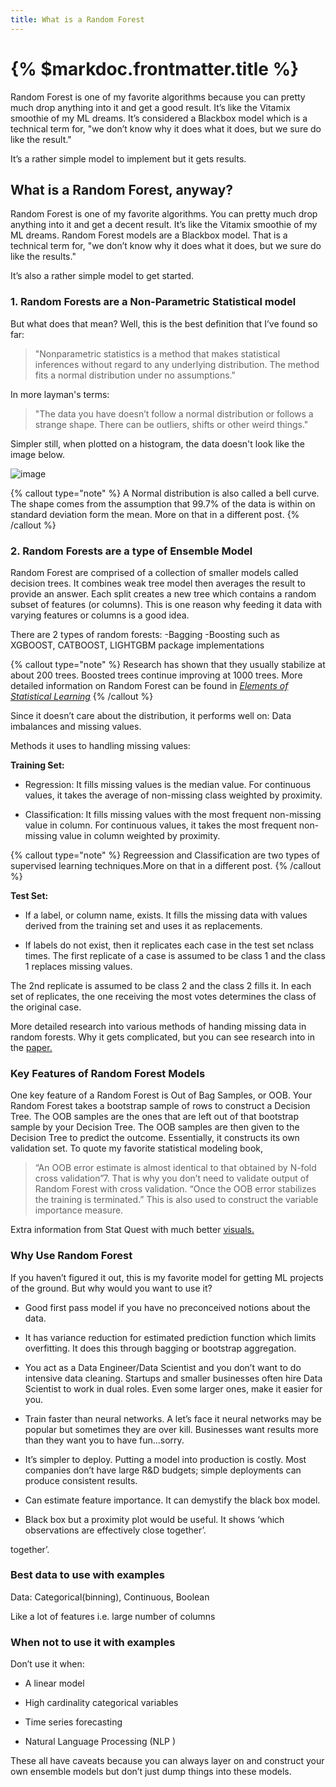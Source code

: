 ```yaml
---
title: What is a Random Forest
---
```


# {% $markdoc.frontmatter.title %}


Random Forest is one of my favorite algorithms because you can pretty much drop anything into it and get a good result. It’s like the Vitamix smoothie of my ML dreams. It’s considered a Blackbox model which is a technical term for, "we don’t know why it does what it does, but we sure do like the result."  

It’s a rather simple model to implement but it gets results.  

## What is a Random Forest, anyway?  

Random Forest is one of my favorite algorithms. You can pretty much drop anything into it and get a decent result. It’s like the Vitamix smoothie of my ML dreams. Random Forest models are a Blackbox model. That is  a technical term for, "we don’t know why it does what it does, but we sure do like the results."  

It’s also a rather simple model to get started.  


### 1. Random Forests are a Non-Parametric Statistical model 

But what does that mean?  Well, this is the best definition that I’ve found so far:  
>"Nonparametric statistics is a method that makes statistical inferences without regard to any underlying distribution. The method fits a normal distribution under no assumptions."

In more layman's terms: 
>"The data you have doesn’t follow a normal distribution or follows a strange shape. There can be outliers, shifts or other weird things."  

Simpler still, when plotted on a histogram, the data doesn't look like the image below. 


![image](https://www.freecodecamp.org/news/content/images/2020/08/normal_dist_68_rule.jpg )

{% callout type="note" %}
A Normal distribution is also called a bell curve. The shape comes from the assumption that 99.7% of the data is within on standard deviation form the mean. More on that in a different post. 
{% /callout %}

### 2. Random Forests are a type of Ensemble Model 

Random Forest are  comprised of a collection of smaller models called decision trees. It combines weak tree model then averages the result to provide an answer. Each split creates a new tree which contains a random subset of features (or columns). This is one reason why feeding it data with varying features or columns is a good idea.

There are 2 types of random forests: 
-Bagging
-Boosting such as XGBOOST, CATBOOST, LIGHTGBM package implementations

{% callout type="note" %}
Research has shown that they usually stabilize at about 200 trees. Boosted trees continue improving at 1000 trees. More detailed information on Random Forest can be found in [*Elements of Statistical Learning*](https://hastie.su.domains/ElemStatLearn/)
{% /callout %}

Since it doesn’t care about the distribution, it performs well on: 
Data imbalances and missing values. 

Methods it uses to handling missing values:

**Training Set:** 
- Regression: It fills missing values is the median value. For continuous values, it takes the average of non-missing class weighted by proximity. 

- Classification: 
It fills missing values  with  the most frequent non-missing value in column. For continuous values, it takes the most frequent non-missing value in column weighted by proximity. 

{% callout type="note" %}
Regreession and Classification are two types of supervised learning techniques.More on that in a different post. 
{% /callout %}

**Test Set:**

- If a label, or column name, exists. It fills the missing data with values derived from the training set and uses it as replacements. 

- If labels do not exist, then it replicates each case in the test set nclass times. The first replicate of a case is assumed to be class 1 and the class 1 replaces missing values. 

The 2nd replicate is assumed to be class 2 and the class 2 fills it. In each set of replicates, the one receiving the most votes determines the class of the original case. 

 More detailed research into various methods of handing missing data in random forests. Why it gets complicated, but you can see research into in the [paper.](https://arxiv.org/pdf/1701.05305.pdf) 

 

### Key Features of Random Forest Models 

One key feature of a Random Forest is Out of Bag Samples, or OOB. Your Random Forest takes a bootstrap sample of rows to construct a Decision Tree. The OOB samples are the ones that are left out of that bootstrap sample by your Decision Tree. The OOB samples are then given to the Decision Tree to predict the outcome. Essentially, it constructs its own validation set.  To quote my favorite statistical modeling book,  

> “An OOB error estimate is almost identical to that obtained by N-fold cross validation”7. That is why you don’t need to validate output of  Random Forest with cross validation.  “Once the OOB error stabilizes the training is terminated.” 
This is also used to construct the variable importance measure. 

Extra information from Stat Quest with much better [visuals.]( https://youtu.be/J4Wdy0Wc_xQ) 

### Why Use Random Forest 

If you haven’t figured it out, this is my favorite model for getting ML projects of the ground. But why would you want to use it? 

- Good first pass model if you have no preconceived notions about the data.  

- It has variance reduction for estimated prediction function which limits overfitting. It does this through bagging or bootstrap aggregation.  

- You act as a Data Engineer/Data Scientist and you don’t want to do intensive data cleaning. Startups and smaller businesses often hire Data Scientist to work in dual roles. Even some larger ones, make it easier for you.  

- Train faster than neural networks. A let’s face it neural networks may be popular but sometimes they are over kill. Businesses want results more than they want you to have fun...sorry.  

- It’s simpler to deploy. Putting a model into production is costly. Most companies don’t have large R&D budgets; simple deployments can produce consistent results.  

- Can estimate feature importance. It can  demystify the black box model. 

- Black box but a proximity plot would be useful. It shows ‘which observations are effectively close together’.

 together’.  

### Best data to use with examples 

Data: Categorical(binning), Continuous, Boolean 

Like a lot of features i.e. large number of columns 

###  When not to use it with examples 

Don’t use it when: 

- A linear model 

- High cardinality categorical variables 

- Time series forecasting 

- Natural Language Processing (NLP )

These all have caveats because you can always layer on and construct your own ensemble models but don’t just dump things into these models. 